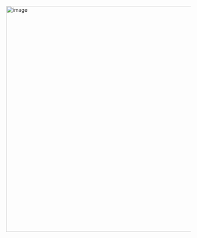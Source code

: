 <img width="526" height="618" alt="image" src="https://github.com/user-attachments/assets/b027151c-c2f8-4fc3-bae2-f9de8d1df93c" />
